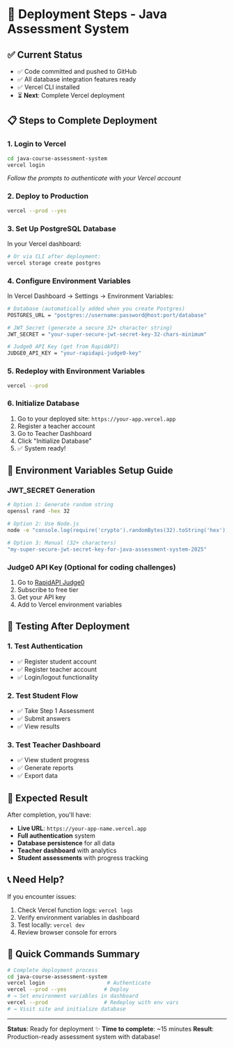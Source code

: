 # 🚀 Deployment Steps - Java Assessment System

## ✅ Current Status
- ✅ Code committed and pushed to GitHub
- ✅ All database integration features ready
- ✅ Vercel CLI installed
- ⏳ **Next**: Complete Vercel deployment

## 📋 Steps to Complete Deployment

### 1. Login to Vercel
```bash
cd java-course-assessment-system
vercel login
```
*Follow the prompts to authenticate with your Vercel account*

### 2. Deploy to Production
```bash
vercel --prod --yes
```

### 3. Set Up PostgreSQL Database
In your Vercel dashboard:
```bash
# Or via CLI after deployment:
vercel storage create postgres
```

### 4. Configure Environment Variables
In Vercel Dashboard → Settings → Environment Variables:

```bash
# Database (automatically added when you create Postgres)
POSTGRES_URL = "postgres://username:password@host:port/database"

# JWT Secret (generate a secure 32+ character string)
JWT_SECRET = "your-super-secure-jwt-secret-key-32-chars-minimum"

# Judge0 API Key (get from RapidAPI)
JUDGE0_API_KEY = "your-rapidapi-judge0-key"
```

### 5. Redeploy with Environment Variables
```bash
vercel --prod
```

### 6. Initialize Database
1. Go to your deployed site: `https://your-app.vercel.app`
2. Register a teacher account
3. Go to Teacher Dashboard
4. Click "Initialize Database"
5. ✅ System ready!

## 🔑 Environment Variables Setup Guide

### JWT_SECRET Generation
```bash
# Option 1: Generate random string
openssl rand -hex 32

# Option 2: Use Node.js
node -e "console.log(require('crypto').randomBytes(32).toString('hex'))"

# Option 3: Manual (32+ characters)
"my-super-secure-jwt-secret-key-for-java-assessment-system-2025"
```

### Judge0 API Key (Optional for coding challenges)
1. Go to [RapidAPI Judge0](https://rapidapi.com/judge0-official/api/judge0-ce)
2. Subscribe to free tier
3. Get your API key
4. Add to Vercel environment variables

## 📱 Testing After Deployment

### 1. Test Authentication
- ✅ Register student account
- ✅ Register teacher account
- ✅ Login/logout functionality

### 2. Test Student Flow
- ✅ Take Step 1 Assessment
- ✅ Submit answers
- ✅ View results

### 3. Test Teacher Dashboard
- ✅ View student progress
- ✅ Generate reports
- ✅ Export data

## 🎯 Expected Result

After completion, you'll have:
- **Live URL**: `https://your-app-name.vercel.app`
- **Full authentication** system
- **Database persistence** for all data
- **Teacher dashboard** with analytics
- **Student assessments** with progress tracking

## 📞 Need Help?

If you encounter issues:
1. Check Vercel function logs: `vercel logs`
2. Verify environment variables in dashboard
3. Test locally: `vercel dev`
4. Review browser console for errors

## 🚀 Quick Commands Summary

```bash
# Complete deployment process
cd java-course-assessment-system
vercel login                    # Authenticate
vercel --prod --yes            # Deploy
# → Set environment variables in dashboard
vercel --prod                  # Redeploy with env vars
# → Visit site and initialize database
```

---

**Status**: Ready for deployment ✨
**Time to complete**: ~15 minutes
**Result**: Production-ready assessment system with database!